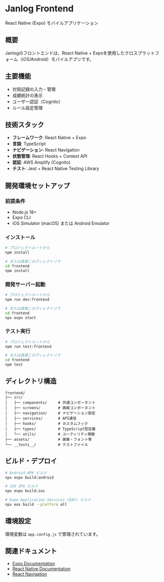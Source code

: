 # Janlog Frontend

React Native (Expo) モバイルアプリケーション

## 概要

Janlogのフロントエンドは、React Native + Expoを使用したクロスプラットフォーム（iOS/Android）モバイルアプリです。

## 主要機能

- 対局記録の入力・管理
- 成績統計の表示
- ユーザー認証（Cognito）
- ルール設定管理

## 技術スタック

- **フレームワーク**: React Native + Expo
- **言語**: TypeScript
- **ナビゲーション**: React Navigation
- **状態管理**: React Hooks + Context API
- **認証**: AWS Amplify (Cognito)
- **テスト**: Jest + React Native Testing Library

## 開発環境セットアップ

### 前提条件

- Node.js 18+
- Expo CLI
- iOS Simulator (macOS) または Android Emulator

### インストール

```bash
# プロジェクトルートから
npm install

# または直接このディレクトリで
cd frontend
npm install
```

### 開発サーバー起動

```bash
# プロジェクトルートから
npm run dev:frontend

# または直接このディレクトリで
cd frontend
npx expo start
```

### テスト実行

```bash
# プロジェクトルートから
npm run test:frontend

# または直接このディレクトリで
cd frontend
npm test
```

## ディレクトリ構造

```
frontend/
├── src/
│   ├── components/     # 共通コンポーネント
│   ├── screens/        # 画面コンポーネント
│   ├── navigation/     # ナビゲーション設定
│   ├── services/       # API通信
│   ├── hooks/          # カスタムフック
│   ├── types/          # TypeScript型定義
│   └── utils/          # ユーティリティ関数
├── assets/             # 画像・フォント等
└── __tests__/          # テストファイル
```

## ビルド・デプロイ

```bash
# Android APK ビルド
npx expo build:android

# iOS IPA ビルド
npx expo build:ios

# Expo Application Services (EAS) ビルド
npx eas build --platform all
```

## 環境設定

環境変数は `app.config.js` で管理されています。

## 関連ドキュメント

- [Expo Documentation](https://docs.expo.dev/)
- [React Native Documentation](https://reactnative.dev/docs/getting-started)
- [React Navigation](https://reactnavigation.org/docs/getting-started)